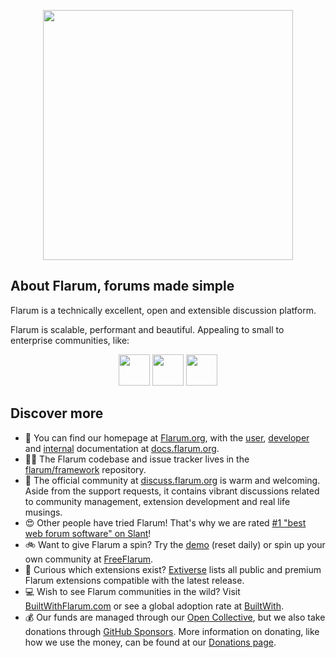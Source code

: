 <p align="center"><a href="https://flarum.org" target="_blank"><img src="https://user-images.githubusercontent.com/19341857/181917693-c9391c43-65f3-4986-a972-97012404f6ed.svg" width="400"></a></p>


## About Flarum, forums made simple

Flarum is a technically excellent, open and extensible discussion platform. 

Flarum is scalable, performant and beautiful. Appealing to small to enterprise communities, like:

<p align="center">
<a href="https://community.giffgaff.com" target="_blank"><img src="https://www.giffgaff.design/brand/logo/gg-logo.png" height="50" ></a>
<a href="https://community.sunrise.ch" target="_blank"><img src="https://community.sunrise.ch/assets/extensions/glowingblue-sunrise/logos/HorizontalSunriseRed.svg" height="50" ></a>
<a href="https://together.bunq.com/" target="_blank"><img src="https://github.com/bunq.png" height="50" ></a>
</p>

## Discover more
 
- 🏡 You can find our homepage at [Flarum.org](https://flarum.org), with the [user](https://docs.flarum.org), [developer](https://docs.flarum.org/extend) and [internal](https://docs.flarum.org/internal) documentation at [docs.flarum.org](https://docs.flarum.org).
- 👩‍💻 The Flarum codebase and issue tracker lives in the [flarum/framework](https://github.com/flarum/framework) repository.
- 🤝 The official community at [discuss.flarum.org](https://discuss.flarum.org) is warm and welcoming. Aside from the support requests, it contains vibrant discussions related to community management, extension development and real life musings.
- 😍 Other people have tried Flarum! That's why we are rated [#1 "best web forum software" on Slant](https://www.slant.co/topics/898/~best-web-forum-software-packages)!
- 🚲 Want to give Flarum a spin? Try the [demo](https://demo.flarum.site) (reset daily) or spin up your own community at [FreeFlarum](https://freeflarum.com).
- 🧩 Curious which extensions exist? [Extiverse](https://extiverse.com) lists all public and premium Flarum extensions compatible with the latest release.
- 💻 Wish to see Flarum communities in the wild? Visit [BuiltWithFlarum.com](https://builtwithflarum.com/) or see a global adoption rate at [BuiltWith](https://trends.builtwith.com/cms/Flarum).
- 💰 Our funds are managed through our [Open Collective](https://opencollective.com/flarum), but we also take donations through [GitHub Sponsors](https://github.com/sponsors/flarum). More information on donating, like how we use the money, can be found at our [Donations page](https://flarum.org/donate).
